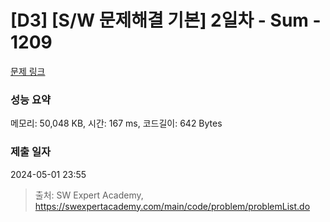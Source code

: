 # [D3] [S/W 문제해결 기본] 2일차 - Sum - 1209 

[문제 링크](https://swexpertacademy.com/main/code/problem/problemDetail.do?contestProbId=AV13_BWKACUCFAYh) 

### 성능 요약

메모리: 50,048 KB, 시간: 167 ms, 코드길이: 642 Bytes

### 제출 일자

2024-05-01 23:55



> 출처: SW Expert Academy, https://swexpertacademy.com/main/code/problem/problemList.do
